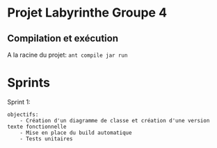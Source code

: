 # Projet Labyrinthe Groupe 4

## Compilation et exécution

A la racine du projet:
`ant compile jar run`

# Sprints

Sprint 1:

	objectifs: 
		- Création d'un diagramme de classe et création d'une version texte fonctionnelle
		- Mise en place du build automatique
		- Tests unitaires